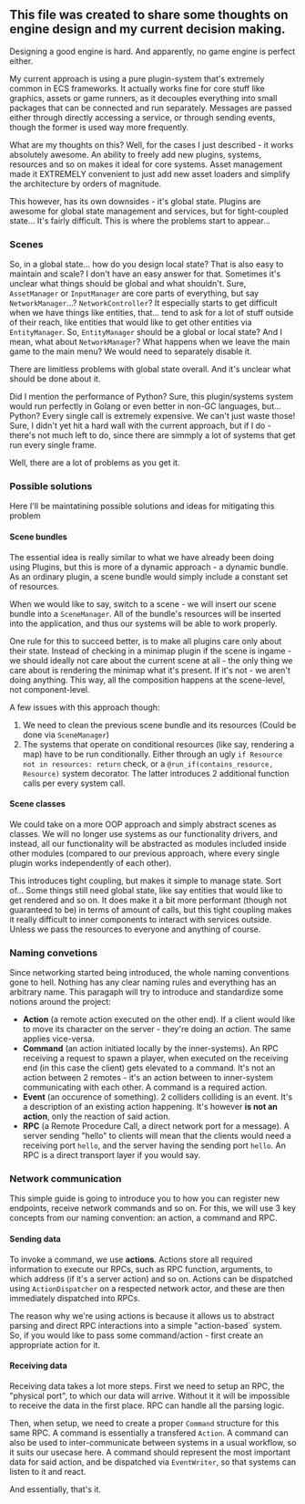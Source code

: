 ## This file was created to share some thoughts on engine design and my current decision making.
Designing a good engine is hard. And apparently, no game engine is perfect either.

My current approach is using a pure plugin-system that's extremely common in ECS frameworks. It actually works
fine for core stuff like graphics, assets or game runners, as it decouples everything into small packages
that can be connected and run separately. Messages are passed either through directly accessing a service,
or through sending events, though the former is used way more frequently.

What are my thoughts on this? Well, for the cases I just described - it works absolutely awesome. An ability to
freely add new plugins, systems, resources and so on makes it ideal for core systems.
Asset management made it EXTREMELY convenient to just add new asset loaders and simplify the architecture by
orders of magnitude.

This however, has its own downsides - it's global state. Plugins are awesome for global state management and
services, but for tight-coupled state... It's fairly difficult. This is where the problems start to appear...

### Scenes
So, in a global state... how do you design local state? That is also easy to maintain and scale? I don't have 
an easy answer for that. Sometimes it's unclear what things should be global and what shouldn't. 
Sure, `AssetManager` or `InputManager` are core parts of everything, but say `NetworkManager`...? `NetworkController`?
It especially starts to get difficult when we have things like entities, that... tend to ask for a lot of stuff
outside of their reach, like entities that would like to get other entities via `EntityManager`. So, `EntityManager`
should be a global or local state? And I mean, what about `NetworkManager`? What happens when we leave the main
game to the main menu? We would need to separately disable it.

There are limitless problems with global state overall. And it's unclear what should be done about it.

Did I mention the performance of Python? Sure, this plugin/systems system would run perfectly in Golang or even 
better in non-GC languages, but... Python? Every single call is extremely expensive. We can't just waste those!
Sure, I didn't yet hit a hard wall with the current approach, but if I do - there's not much left to do, since
there are simmply a lot of systems that get run every single frame.

Well, there are a lot of problems as you get it.

### Possible solutions
Here I'll be maintatining possible solutions and ideas for mitigating this problem 

#### Scene bundles
The essential idea is really similar to what we have already been doing using Plugins, but this is more of a dynamic
approach - a dynamic bundle. As an ordinary plugin, a scene bundle would simply include a constant set of 
resources. 

When we would like to say, switch to a scene - we will insert our scene bundle into a `SceneManager`.
All of the bundle's resources will be inserted into the application, and thus our systems will be able to work
properly. 

One rule for this to succeed better, is to make all plugins care only about their state. Instead of checking
in a minimap plugin if the scene is ingame - we should ideally not care about the current scene at all - the only
thing we care about is rendering the minimap what it's present. If it's not - we aren't doing anything.
This way, all the composition happens at the scene-level, not component-level.

A few issues with this approach though:
1. We need to clean the previous scene bundle and its resources (Could be done via `SceneManager`)
2. The systems that operate on conditional resources (like say, rendering a map) have to be run conditionally.
Either through an ugly `if Resource not in resources: return` check, or a `@run_if(contains_resource, Resource)`
system decorator. The latter introduces 2 additional function calls per every system call.

#### Scene classes
We could take on a more OOP approach and simply abstract scenes as classes. We will no longer use systems
as our functionality drivers, and instead, all our functionality will be abstracted as modules included inside
other modules (compared to our previous approach, where every single plugin works independently of each other).

This introduces tight coupling, but makes it simple to manage state. Sort of... Some things still need global state,
like say entities that would like to get rendered and so on. It does make it a bit more performant (though not
guaranteed to be) in terms of amount of calls, but this tight coupling makes it really difficult to inner components
to interact with services outside. Unless we pass the resources to everyone and anything of course.

### Naming convetions
Since networking started being introduced, the whole naming conventions gone to hell. Nothing has any 
clear naming rules and everything has an arbitrary name. This paragaph will try to introduce and
standardize some notions around the project:
- **Action** (a remote action executed on the other end). If a client would like to move its character
on the server - they're doing an *action*. The same applies vice-versa.
- **Command** (an action initiated locally by the inner-systems). An RPC receiving a request to spawn
a player, when executed on the receiving end (in this case the client) gets elevated to a command. It's
not an action between 2 remotes - it's an action between to inner-system communicating with each other.
A command is a required action.
- **Event** (an occurence of something). 2 colliders colliding is an event. It's a description of an
existing action happening. It's however **is not an action**, only the reaction of said action.
- **RPC** (a Remote Procedure Call, a direct network port for a message). A server sending "hello" to
clients will mean that the clients would need a receiving port `hello`, and the server having the sending
port `hello`. An RPC is a direct transport layer if you would say.

### Network communication
This simple guide is going to introduce you to how you can register new endpoints, receive network
commands and so on.
For this, we will use 3 key concepts from our naming convention: an action, a command and RPC.

#### Sending data
To invoke a command, we use **actions**. Actions store all required information to execute our RPCs,
such as RPC function, arguments, to which address (if it's a server action) and so on. Actions
can be dispatched using `ActionDispatcher` on a respected network actor, and these are then
immediately dispatched into RPCs.

The reason why we're using actions is because it allows us to abstract parsing and direct
RPC interactions into a simple "action-based` system. So, if you would like to pass some command/action - 
first create an appropriate action for it.

#### Receiving data
Receiving data takes a lot more steps.
First we need to setup an RPC, the "physical port", to which our data will arrive. Without it
it will be impossible to receive the data in the first place.
RPC can handle all the parsing logic.

Then, when setup, we need to create a proper `Command` structure for this same RPC. A command is 
essentially a transfered `Action`. A command can also be used to inter-communicate between systems
in a usual workflow, so it suits our usecase here.
A command should represent the most important data for said action, and be dispatched
via `EventWriter`, so that systems can listen to it and react.


And essentially, that's it.
